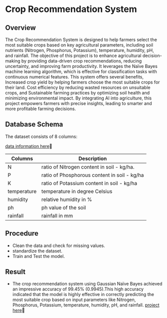 # **Crop Recommendation System**

## **Overview**
The Crop Recommendation System is designed to help farmers select the most suitable crops based on key agricultural parameters, including soil nutrients (Nitrogen, Phosphorus, Potassium), temperature, humidity, pH, and rainfall. The objective of this project is to enhance agricultural decision-making by providing data-driven crop recommendations, reducing uncertainty, and improving farm productivity. It leverages the Naïve Bayes machine learning algorithm, which is effective for classification tasks with continuous numerical features. This system offers several benefits, Increased crop yield by helping farmers choose the most suitable crops for their land. Cost efficiency by reducing wasted resources on unsuitable crops, and Sustainable farming practices by optimizing soil health and minimizing environmental impact. By integrating AI into agriculture, this project empowers farmers with precise insights, leading to smarter and more profitable farming decisions.

## Database Schema
The dataset consists of 8 columns:

[data information here](https://github.com/MbungaiMichael/Crop-recommendation-system/blob/main/Crop_recommendation.csv)🔗

| Columns | Description|
|---|---|
|N|ratio of Nitrogen content in soil - kg/ha.|
|P|ratio of Phosphorous content in soil - kg/ha|
|K|ratio of Potassium content in soil - kg/ha|
|temperature|temperature in degree Celsius|
|humidity|relative humidity in %|
|ph|ph value of the soil|
|rainfall|rainfall in mm|

## **Procedure**
- Clean the data and check for missing values.
- standardize the dataset.
- Train and Test the model.

## **Result**
- The crop recommendation system using Gaussian Naïve Bayes achieved an impressive accuracy of 99.45% (0.9945).This high accuracy indicated that the model is highly effective in correctly predicting the most suitable crop based on input parameters like Nitrogen, Phosphorus, Potassium, temperature, humidity, pH, and rainfall. [project here](https://github.com/MbungaiMichael/Crop-recommendation-system/blob/main/Crop%20recommendation%20system.ipynb)🔗



